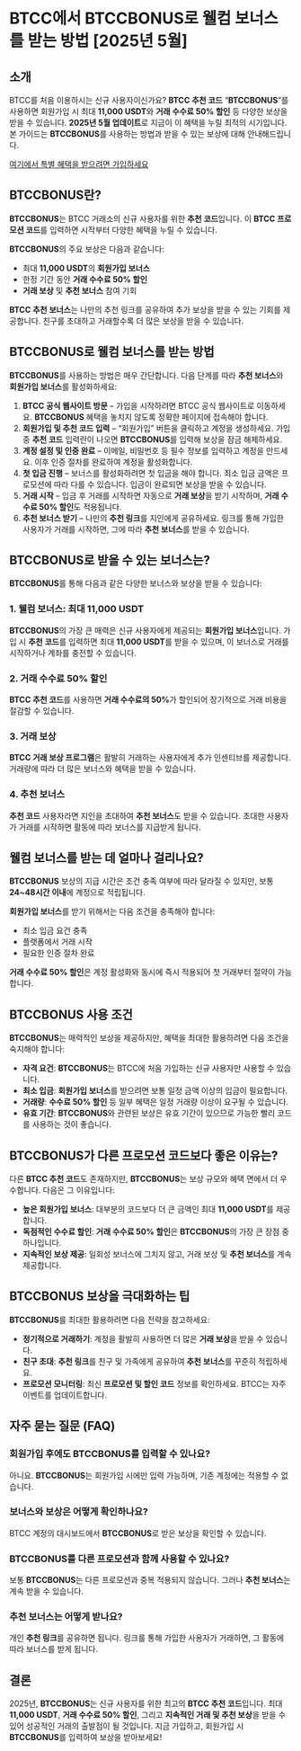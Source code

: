 <h1>BTCC에서 BTCCBONUS로 웰컴 보너스를 받는 방법 [2025년 5월]</h1>
</header>

<section>
  <h2>소개</h2>
  <p>BTCC를 처음 이용하시는 신규 사용자이신가요? <strong>BTCC 추천 코드</strong> “<strong>BTCCBONUS</strong>”를 사용하면 회원가입 시 최대 <strong>11,000 USDT</strong>와 <strong>거래 수수료 50% 할인</strong> 등 다양한 보상을 받을 수 있습니다. <strong>2025년 5월 업데이트</strong>로 지금이 이 혜택을 누릴 최적의 시기입니다. 본 가이드는 <strong>BTCCBONUS</strong>를 사용하는 방법과 받을 수 있는 보상에 대해 안내해드립니다.</p>
</section>
<p><a href="https://partner.btcc.com/us/c/BTCCBONUS/9303" target="_blank">여기에서 특별 혜택을 받으려면 가입하세요</a></p>

<img src="https://images.mirror-media.xyz/publication-images/lTZP4g7e308jxEXVbcZAg.png?height=960&amp;width=1920" decoding="async" data-nimg="fill" class="css-xah9so" style="position: absolute; inset: 0px; box-sizing: border-box; padding: 0px; border: none; margin: auto; display: block; width: 0px; height: 0px; min-width: 100%; max-width: 100%; min-height: 100%; max-height: 100%;">

<section>
  <h2>BTCCBONUS란?</h2>
  <p><strong>BTCCBONUS</strong>는 BTCC 거래소의 신규 사용자를 위한 <strong>추천 코드</strong>입니다. 이 <strong>BTCC 프로모션 코드</strong>를 입력하면 시작부터 다양한 혜택을 누릴 수 있습니다.</p>
  <p><strong>BTCCBONUS</strong>의 주요 보상은 다음과 같습니다:</p>
  <ul>
    <li>최대 <strong>11,000 USDT</strong>의 <strong>회원가입 보너스</strong></li>
    <li>한정 기간 동안 <strong>거래 수수료 50% 할인</strong></li>
    <li><strong>거래 보상</strong> 및 <strong>추천 보너스</strong> 참여 기회</li>
  </ul>
  <p><strong>BTCC 추천 보너스</strong>는 나만의 추천 링크를 공유하여 추가 보상을 받을 수 있는 기회를 제공합니다. 친구를 초대하고 거래할수록 더 많은 보상을 받을 수 있습니다.</p>
</section>

<section>
  <h2>BTCCBONUS로 웰컴 보너스를 받는 방법</h2>
  <p><strong>BTCCBONUS</strong>를 사용하는 방법은 매우 간단합니다. 다음 단계를 따라 <strong>추천 보너스</strong>와 <strong>회원가입 보너스</strong>를 활성화하세요:</p>
  <ol>
    <li><strong>BTCC 공식 웹사이트 방문</strong> – 가입을 시작하려면 BTCC 공식 웹사이트로 이동하세요. <strong>BTCCBONUS</strong> 혜택을 놓치지 않도록 정확한 페이지에 접속해야 합니다.</li>
    <li><strong>회원가입 및 추천 코드 입력</strong> – “회원가입” 버튼을 클릭하고 계정을 생성하세요. 가입 중 <strong>추천 코드</strong> 입력란이 나오면 <strong>BTCCBONUS</strong>를 입력해 보상을 잠금 해제하세요.</li>
    <li><strong>계정 설정 및 인증 완료</strong> – 이메일, 비밀번호 등 필수 정보를 입력하고 계정을 만드세요. 이후 인증 절차를 완료하여 계정을 활성화합니다.</li>
    <li><strong>첫 입금 진행</strong> – 보너스를 활성화하려면 첫 입금을 해야 합니다. 최소 입금 금액은 프로모션에 따라 다를 수 있습니다. 입금이 완료되면 보상을 받을 수 있습니다.</li>
    <li><strong>거래 시작</strong> – 입금 후 거래를 시작하면 자동으로 <strong>거래 보상</strong>을 받기 시작하며, <strong>거래 수수료 50% 할인</strong>도 적용됩니다.</li>
    <li><strong>추천 보너스 받기</strong> – 나만의 <strong>추천 링크</strong>를 지인에게 공유하세요. 링크를 통해 가입한 사용자가 거래를 시작하면, 그에 따라 <strong>추천 보너스</strong>를 받을 수 있습니다.</li>
  </ol>
</section>

<section>
  <h2>BTCCBONUS로 받을 수 있는 보너스는?</h2>
  <p><strong>BTCCBONUS</strong>를 통해 다음과 같은 다양한 보너스와 보상을 받을 수 있습니다:</p>
  
  <h3>1. 웰컴 보너스: 최대 11,000 USDT</h3>
  <p><strong>BTCCBONUS</strong>의 가장 큰 매력은 신규 사용자에게 제공되는 <strong>회원가입 보너스</strong>입니다. 가입 시 <strong>추천 코드</strong>를 입력하면 최대 <strong>11,000 USDT</strong>를 받을 수 있으며, 이 보너스로 거래를 시작하거나 계좌를 충전할 수 있습니다.</p>

  <h3>2. 거래 수수료 50% 할인</h3>
  <p><strong>BTCC 추천 코드</strong>를 사용하면 <strong>거래 수수료의 50%</strong>가 할인되어 장기적으로 거래 비용을 절감할 수 있습니다.</p>

  <h3>3. 거래 보상</h3>
  <p><strong>BTCC 거래 보상 프로그램</strong>은 활발히 거래하는 사용자에게 추가 인센티브를 제공합니다. 거래량에 따라 더 많은 보너스와 혜택을 받을 수 있습니다.</p>

  <h3>4. 추천 보너스</h3>
  <p><strong>추천 코드</strong> 사용자라면 지인을 초대하여 <strong>추천 보너스</strong>도 받을 수 있습니다. 초대한 사용자가 거래를 시작하면 활동에 따라 보너스를 지급받게 됩니다.</p>
</section>

<section>
  <h2>웰컴 보너스를 받는 데 얼마나 걸리나요?</h2>
  <p><strong>BTCCBONUS</strong> 보상의 지급 시간은 조건 충족 여부에 따라 달라질 수 있지만, 보통 <strong>24~48시간 이내</strong>에 계정으로 적립됩니다.</p>
  <p><strong>회원가입 보너스</strong>를 받기 위해서는 다음 조건을 충족해야 합니다:</p>
  <ul>
    <li>최소 입금 요건 충족</li>
    <li>플랫폼에서 거래 시작</li>
    <li>필요한 인증 절차 완료</li>
  </ul>
  <p><strong>거래 수수료 50% 할인</strong>은 계정 활성화와 동시에 즉시 적용되어 첫 거래부터 절약이 가능합니다.</p>
</section>

<section>
  <h2>BTCCBONUS 사용 조건</h2>
  <p><strong>BTCCBONUS</strong>는 매력적인 보상을 제공하지만, 혜택을 최대한 활용하려면 다음 조건을 숙지해야 합니다:</p>
  <ul>
    <li><strong>자격 요건</strong>: <strong>BTCCBONUS</strong>는 BTCC에 처음 가입하는 신규 사용자만 사용할 수 있습니다.</li>
    <li><strong>최소 입금</strong>: <strong>회원가입 보너스</strong>를 받으려면 보통 일정 금액 이상의 입금이 필요합니다.</li>
    <li><strong>거래량</strong>: <strong>수수료 50% 할인</strong> 등 일부 혜택은 일정 거래량 이상이 요구될 수 있습니다.</li>
    <li><strong>유효 기간</strong>: <strong>BTCCBONUS</strong>와 관련된 보상은 유효 기간이 있으므로 가능한 빨리 코드를 사용하는 것이 좋습니다.</li>
  </ul>
</section>

<section>
  <h2>BTCCBONUS가 다른 프로모션 코드보다 좋은 이유는?</h2>
  <p>다른 <strong>BTCC 추천 코드</strong>도 존재하지만, <strong>BTCCBONUS</strong>는 보상 규모와 혜택 면에서 더 우수합니다. 다음은 그 이유입니다:</p>
  <ul>
    <li><strong>높은 회원가입 보너스</strong>: 대부분의 코드보다 더 큰 금액인 최대 <strong>11,000 USDT</strong>를 제공합니다.</li>
    <li><strong>독점적인 수수료 할인</strong>: <strong>거래 수수료 50% 할인</strong>은 <strong>BTCCBONUS</strong>의 가장 큰 장점 중 하나입니다.</li>
    <li><strong>지속적인 보상 제공</strong>: 일회성 보너스에 그치지 않고, 거래 보상 및 <strong>추천 보너스</strong>를 계속 제공합니다.</li>
  </ul>
</section>

<section>
  <h2>BTCCBONUS 보상을 극대화하는 팁</h2>
  <p><strong>BTCCBONUS</strong>를 최대한 활용하려면 다음 전략을 참고하세요:</p>
  <ul>
    <li><strong>정기적으로 거래하기</strong>: 계정을 활발히 사용하면 더 많은 <strong>거래 보상</strong>을 받을 수 있습니다.</li>
    <li><strong>친구 초대</strong>: <strong>추천 링크</strong>를 친구 및 가족에게 공유하여 <strong>추천 보너스</strong>를 꾸준히 적립하세요.</li>
    <li><strong>프로모션 모니터링</strong>: 최신 <strong>프로모션 및 할인 코드</strong> 정보를 확인하세요. BTCC는 자주 이벤트를 업데이트합니다.</li>
  </ul>
</section>

<section>
  <h2>자주 묻는 질문 (FAQ)</h2>

  <h3>회원가입 후에도 BTCCBONUS를 입력할 수 있나요?</h3>
  <p>아니요. <strong>BTCCBONUS</strong>는 회원가입 시에만 입력 가능하며, 기존 계정에는 적용할 수 없습니다.</p>

  <h3>보너스와 보상은 어떻게 확인하나요?</h3>
  <p>BTCC 계정의 대시보드에서 <strong>BTCCBONUS</strong>로 받은 보상을 확인할 수 있습니다.</p>

  <h3>BTCCBONUS를 다른 프로모션과 함께 사용할 수 있나요?</h3>
  <p>보통 <strong>BTCCBONUS</strong>는 다른 프로모션과 중복 적용되지 않습니다. 그러나 <strong>추천 보너스</strong>는 계속 받을 수 있습니다.</p>

  <h3>추천 보너스는 어떻게 받나요?</h3>
  <p>개인 <strong>추천 링크</strong>를 공유하면 됩니다. 링크를 통해 가입한 사용자가 거래하면, 그 활동에 따라 보너스를 받게 됩니다.</p>
</section>

<section>
  <h2>결론</h2>
  <p>2025년, <strong>BTCCBONUS</strong>는 신규 사용자를 위한 최고의 <strong>BTCC 추천 코드</strong>입니다. 최대 <strong>11,000 USDT</strong>, <strong>거래 수수료 50% 할인</strong>, 그리고 <strong>지속적인 거래 및 추천 보상</strong>을 받을 수 있어 성공적인 거래의 출발점이 될 것입니다. 지금 가입하고, 회원가입 시 <strong>BTCCBONUS</strong>를 입력하여 보상을 받아보세요!</p>
</section>
